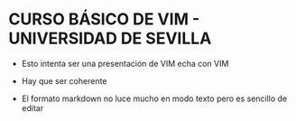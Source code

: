 
  CURSO BÁSICO DE VIM - UNIVERSIDAD DE SEVILLA
  ============================================

  * Esto intenta ser una presentación de VIM echa con VIM

  * Hay que ser coherente

  * El formato markdown no luce mucho en modo texto pero es sencillo de editar

